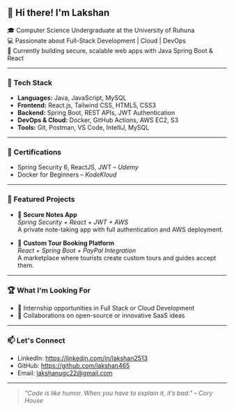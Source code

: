 ## 👋 Hi there! I'm Lakshan

🎓 Computer Science Undergraduate at the University of Ruhuna  
💻 Passionate about Full-Stack Development | Cloud | DevOps  
📍 Currently building secure, scalable web apps with Java Spring Boot & React

---

### 🚀 Tech Stack
- **Languages:** Java, JavaScript, MySQL
- **Frontend:** React.js, Tailwind CSS, HTML5, CSS3
- **Backend:** Spring Boot, REST APIs, JWT Authentication
- **DevOps & Cloud:** Docker, GitHub Actions, AWS EC2, S3
- **Tools:** Git, Postman, VS Code, IntelliJ, MySQL

---

### 📘 Certifications
- Spring Security 6, ReactJS, JWT – *Udemy*
- Docker for Beginners – *KodeKloud*

---

### 📌 Featured Projects
- 🔐 **Secure Notes App**  
  *Spring Security + React + JWT + AWS*  
  A private note-taking app with full authentication and AWS deployment.

- 🧭 **Custom Tour Booking Platform**  
  *React + Spring Boot + PayPal Integration*  
  A marketplace where tourists create custom tours and guides accept them.

---

### 🏆 What I'm Looking For
- 🌱 Internship opportunities in Full Stack or Cloud Development
- 👯 Collaborations on open-source or innovative SaaS ideas

---

### 📫 Let's Connect
- LinkedIn: https://linkedin.com/in/lakshan2513
- GitHub: https://github.com/lakshan465
- Email: lakshanugc22@gmail.com

---

> *"Code is like humor. When you have to explain it, it’s bad." – Cory House*


